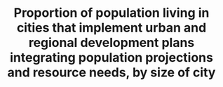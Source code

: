 ---
data_non_statistical: true
goal_meta_link: http://unstats.un.org/sdgs/files/metadata-compilation/Metadata-Goal-11.pdf
graph_title: Proportion of population living in cities that implement urban and regional
  development plans integrating population projections and resource needs, by size
  of city
graph_type: null
has_metadata: true
indicator: 11.a.1
indicator_name: Proportion of population living in cities that implement urban and
  regional development plans integrating population projections and resource needs,
  by size of city
indicator_sort_order: 11-0a-01
indicator_variable: null
layout: indicator
method_of_computation: "Develop a country score card that assesses and tracks progress\
  \ on the extent to which national urban policy (development and implementation)\
  \ satisfies the following criteria as qualifiers, based on participation, partnership,\
  \ coordination and cooperation of actors: \t1) responds to population dynamics \t\
  2) ensures balanced regional and territorial development \t3) prepares for infrastructure\
  \ and services development \t4) promotes urban land-use efficiency \t5) enhances\
  \ resilience to climate change \t6) protects public space \t7) develops effective\
  \ urban governance systems \t8) Increase local fiscal space This indicator places\
  \ particular emphasis on the aspect of national and regional development planning\
  \ and the notion of inclusion of sectors and actors, articulated on national urban\
  \ policies (NUP). The indicator has various key qualifiers that are scored between\
  \ 0-5 (0-none, and 5 for full compliance). Tools to be used to support the reporting\
  \ on this indicator include: baseline, benchmarking, point-of-service surveys, scorecard,\
  \ peer-review and experts opinion, performance monitoring and reporting, focus group\
  \ discussions, gap and content analysis. With initial support of UN-Habitat and\
  \ partners tracking and assessment tools and methods will be developed, piloted\
  \ and rolled out at country level to assess national urban policies developed and\
  \ implemented based on the qualifiers listed above. Based on expert opinion, the\
  \ assessment of the qualifiers of the indicator will target national government\
  \ institutions as well as other key urban stakeholders from academia, private sector,\
  \ and civil society organization, as per specific criteria of selection of these\
  \ stakeholders. A threshold will be established to ascertain the level of satisfaction\
  \ of each qualifier. The method for tracking and analysing progress on national\
  \ urban policies will collate information on adopted policies, conventions, laws,\
  \ government programs, and other initiatives that comprise an urban policy. This\
  \ information would be in most cases already available. The analysis will cover\
  \ the qualifiers listed above. The standard definition of National Urban Policy5\
  \ will be extended and adapted to country context and may include where applicable\
  \ terms such as National Urban Plan, Frameworks, Strategies, etc. as long as they\
  \ are aligned with the above qualifiers. For each of the 8 items defined above,\
  \ policies will be scored on a scale of 1 to 5 for achievement or lack of achievement.\
  \ Overall aggregate national scores (X) will range from 8 to 40 and these will be\
  \ standardized to the scale of 0-100 using the following approach. If (X) is the\
  \ observed aggregate value of the score for the policy performance using the above\
  \ criterion, then its standardized value X(S) will be computed as; X(s) = 100 (\
  \ (X - Min(X) / Max(X) - Min(X) ) Where, Max (X) and Min (X) are the maximum and\
  \ minimum values observed for X which is 8 and 40, respectively. Countries that\
  \ achieve maximum values on the scorecard i.e. Max (X) =40, the value assigned via\
  \ standardization will be 100 while those that achieve minimum score i.e. Min (X)\
  \ =8 the value assigned via standardization will be 0. Unit: Number/dimensionless\
  \ Number of countries which have scored above the threshold and are making progress\
  \ on the range of qualifiers. When analysing the data and the score card, the scorecard\
  \ of each country could be used to ascertain the overall performance of countries\
  \ which could then be aggregated by regional groups and specific qualifiers. The\
  \ scorecard will point to concrete policy recommendations, particularly for qualifiers\
  \ that need particular attention."
national_geographical_coverage: United States
permalink: /11-a-1/
published: true
rationale_interpretation: "Relevance: With the majority of mankind currently living\
  \ in cities, and the number poised to increase further by 2030, the success of SDGs\
  \ will depend largely on how urbanisation is well coordinated and managed. Considering\
  \ that urbanisation is as a tool for development, many countries8 are now embarking\
  \ on the development and implementation of national urban policies as tangible instruments\
  \ to coordinate stakeholders' efforts, harness the benefits of urbanisation while\
  \ mitigating its externalities. \nThis particular indicator is very relevant for\
  \ tracking national progress on all other areas in the SDGs and targets where urban\
  \ and policies are mentioned along with the above 8 qualifiers. This indicator is\
  \ one of the key metrics to benchmark and monitor urbanisation and asserts the national\
  \ leadership and political will of national governments. This indicator is based\
  \ on the notion that the development and implementation of national urban policies\
  \ should support participation, partnership, cooperation and coordination of actors\
  \ and facilitate dialogue. \nThis indicator will provide a good barometer on global\
  \ progress on sustainable national urban policies. It serves as gap analysis to\
  \ support policy recommendations. The indicator can identify good practices and\
  \ policies among countries that can promote partnership and cooperation between\
  \ all stakeholders. \nThis indicator is both process oriented and aspirational and\
  \ has the potential to support the validation of Goal 11 and other SDGs indicators\
  \ with an urban component. The indicators has the ability to work at multi jurisdictions\
  \ level, covering a number of areas while taking care of urban challenges in a more\
  \ integrated national manner. The indicator has a strong connection to the target,\
  \ addressing the fundamental spatial and territorial aspect of national urban policy\
  \ in the context of urban, peri-urban and rural areas. \nSuitability: \nThis indicator\
  \ epitomises the universality tenet and spirit of the SDGs. It is clearly suitable\
  \ for all countries and can be disaggregated and/or aggregated by areas of development\
  \ as explained in the methodology section of this metadata. The indicator will be\
  \ suitable to assess commitment to address urban challenges and respond to the opportunities\
  \ that urbanization brings. It clearly responds to Goal 11 harnessing the power\
  \ of urbanisation for the common good. The indicator is strongly connected to other\
  \ SDGs goals and targets."
reporting_status: notstarted
sdg_goal: 11
source_active_1: true
source_notes_1: null
source_title_1: null
target: Support positive economic, social and environmental links between urban, peri-urban
  and rural areas by strengthening national and regional development planning.
target_id: 11.a
title: Proportion of population living in cities that implement urban and regional
  development plans integrating population projections and resource needs, by size
  of city
un_custodial_agency: 'UN Habitat (Partnering Agencies: UNFPA)'
un_designated_tier: '3'
variable_description: null
variable_notes: null
---